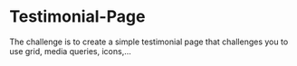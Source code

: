 # Testimonial-Page
The challenge is to create a simple testimonial page that challenges you to use grid, media queries, icons,...
